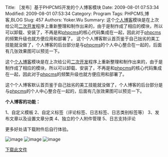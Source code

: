 ﻿Title: ［发布］基于PHPCMS开发的个人博客模块
Date: 2009-08-01 07:53:34
Modified: 2009-08-01 07:53:34
Category: Program
Tags: PHPCMS,博客,BLOG
Slug: 457
Authors: Yoker.Wu
Summary: 
    这个[个人博客](http://www.google.com/search?hl=zh-CN&q=%E4%B8%AA%E4%BA%BA%E5%8D%9A%E5%AE%A2&client=pub-9809305251274649)模块是在上次给公司[二次开发](http://www.google.com/search?hl=zh-CN&q=%E4%BA%8C%E6%AC%A1%E5%BC%80%E5%8F%91&client=pub-9809305251274649)程序上重新整理和制作出来的，由于是制作成了相应的模块，所以可以卸载、安装了，不再是和[phpcms](http://www.phpcms.cn/)的核心代码集成在一起，因此对于[phpcms](http://www.google.com/search?hl=zh-CN&q=phpcms&client=pub-9809305251274649)的频繁升级也就方便应用和部署了。
    这个个人博客默认首页鉴于自己拙劣的美工技能就没做了，个人博客的后台部分是与[phpcms](http://www.google.com/search?hl=zh-CN&q=phpcms&client=pub-9809305251274649)的个人中心整合在一起的，后面有几张效果图可以预览一下。


这个[个人博客](http://www.google.com/search?hl=zh-CN&q=%E4%B8%AA%E4%BA%BA%E5%8D%9A%E5%AE%A2&client=pub-9809305251274649)模块是在上次给公司[二次开发](http://www.google.com/search?hl=zh-CN&q=%E4%BA%8C%E6%AC%A1%E5%BC%80%E5%8F%91&client=pub-9809305251274649)程序上重新整理和制作出来的，由于是制作成了相应的模块，所以可以卸载、安装了，不再是和[phpcms](http://www.phpcms.cn/)的核心代码集成在一起，因此对于[phpcms](http://www.google.com/search?hl=zh-CN&q=phpcms&client=pub-9809305251274649)的频繁升级也就方便应用和部署了。

这个个人博客默认首页鉴于自己拙劣的美工技能就没做了，个人博客的后台部分是与[phpcms](http://www.google.com/search?hl=zh-CN&q=phpcms&client=pub-9809305251274649)的个人中心整合在一起的，后面有几张效果图可以预览一下。

**个人博客的功能：**

1、自定义模板
2、自定义标签（评论标签、日志标签、日志类别标签等）
3、发布文章以及设置文章分类
4、独立的个人附件管理
5、日志支持评论

更多好处请下载附件后自行体验。

![image](/attachments/month_0908/m20098175222.jpg)
![image](/attachments/month_0908/920098175235.jpg)
![image](/attachments/month_0908/w20098175244.jpg)

[下载此文件](/attachments/month_0908/phpcms%20blog.rar)